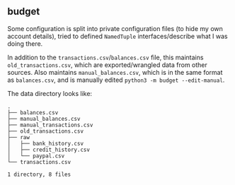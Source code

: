 ## budget

Some configuration is split into private configuration files (to hide my own account details), tried to defined `NamedTuple` interfaces/describe what I was doing there.

In addition to the `transactions.csv`/`balances.csv` file, this maintains `old_transactions.csv`, which are exported/wrangled data from other sources. Also maintains `manual_balances.csv`, which is in the same format as `balances.csv`, and is manually edited `python3 -m budget --edit-manual`.

The data directory looks like:

```
.
├── balances.csv
├── manual_balances.csv
├── manual_transactions.csv
├── old_transactions.csv
├── raw
│   ├── bank_history.csv
│   ├── credit_history.csv
│   └── paypal.csv
└── transactions.csv

1 directory, 8 files
```

